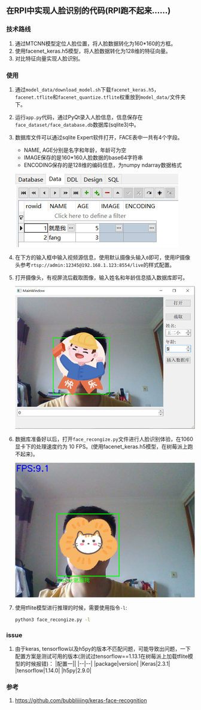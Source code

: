 ## 在RPI中实现人脸识别的代码(RPI跑不起来......)

### 技术路线
1. 通过MTCNN模型定位人脸位置，将人脸数据转化为160\*160的方框。
2. 使用facenet_keras.h5模型，将人脸数据转化为128维的特征向量。
3. 对比特征向量实现人脸识别。

### 使用
1. 通过`model_data/download_model.sh`下载`facenet_keras.h5`，`facenet.tflite`和`facenet_quantize.tflite`权重放到`model_data/`文件夹下。
2. 运行`app.py`代码，通过PyQt录入人脸信息，信息保存在`face_dataset/face_database.db`数据库(sqlite3)中。
3. 数据库文件可以通过sqlite Expert软件打开，FACE表中一共有4个字段。
    - NAME, AGE分别是名字和年龄，年龄可为空
    - IMAGE保存的是160\*160人脸数据的base64字符串
    - ENCODING保存的是128维的编码信息，为numpy ndarray数据格式
    
    ![database_record](./assert/images/database_record.png)
4. 在下方的输入框中输入视频源信息，使用默认摄像头输入`0`即可，使用IP摄像头参考`rtsp://admin:12345@192.168.1.123:8554/live`的样式配置。
5. 打开摄像头，有视屏流后截取图像，输入姓名和年龄信息插入数据库即可。

    ![data_insert](./assert/images/data_insert.png)
6. 数据库准备好以后，打开`face_recongize.py`文件进行人脸识别体验，在1060显卡下的处理速度约为 10 FPS。(使用facenet_keras.h5模型，在树莓派上跑不起来)。

    ![result](./assert/images/result.png)
7. 使用tflite模型进行推理的时候，需要使用指令`-l`:
    ~~~bash
    python3 face_recongize.py -l
    ~~~

### issue
1. 由于keras, tensorflow以及h5py的版本不匹配问题，可能导致出问题，一下配置方案是测试可用的版本(测试过tensorflow==1.13.1在树莓派上加载tflite模型的时候报错)：
    |配置一||
    |--|--|
    |package|version|
    |Keras|2.3.1|
    |tensorflow|1.14.0|
    |h5py|2.9.0|

### 参考
1. https://github.com/bubbliiiing/keras-face-recognition

